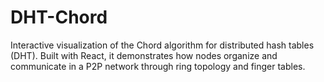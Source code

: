 # DHT-Chord
Interactive visualization of the Chord algorithm for distributed hash tables (DHT). Built with React, it demonstrates how nodes organize and communicate in a P2P network through ring topology and finger tables.
